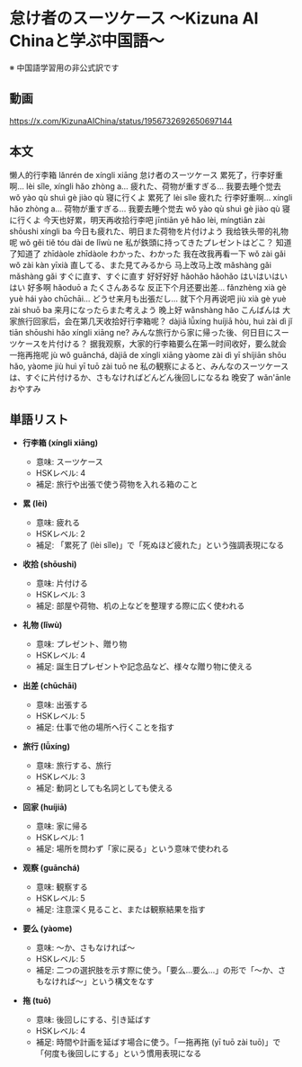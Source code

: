 # 怠け者のスーツケース 〜Kizuna AI Chinaと学ぶ中国語〜
※ 中国語学習用の非公式訳です

## 動画
https://x.com/KizunaAIChina/status/1956732692650697144

## 本文

懒人的行李箱 lǎnrén de xíngli xiāng 怠け者のスーツケース
累死了，行李好重啊… lèi sǐle, xíngli hǎo zhòng a… 疲れた、荷物が重すぎる…
我要去睡个觉去 wǒ yào qù shuì gè jiào qù 寝に行くよ
累死了 lèi sǐle 疲れた
行李好重啊… xíngli hǎo zhòng a… 荷物が重すぎる…
我要去睡个觉去 wǒ yào qù shuì gè jiào qù 寝に行くよ
今天也好累，明天再收拾行李吧 jīntiān yě hǎo lèi, míngtiān zài shōushi xíngli ba 今日も疲れた、明日また荷物を片付けよう
我给铁头带的礼物呢 wǒ gěi tiě tóu dài de lǐwù ne 私が鉄頭に持ってきたプレゼントはどこ？
知道了知道了 zhīdàole zhīdàole わかった、わかった
我在改我再看一下 wǒ zài gǎi wǒ zài kàn yīxià 直してる、また見てみるから
马上改马上改 mǎshàng gǎi mǎshàng gǎi すぐに直す、すぐに直す
好好好好 hǎohǎo hǎohǎo はいはいはいはい
好多啊 hǎoduō a たくさんあるな
反正下个月还要出差… fǎnzhèng xià gè yuè hái yào chūchāi… どうせ来月も出張だし…
就下个月再说吧 jiù xià gè yuè zài shuō ba 来月になったらまた考えよう
晚上好 wǎnshàng hǎo こんばんは
大家旅行回家后，会在第几天收拾好行李箱呢？ dàjiā lǚxíng huíjiā hòu, huì zài dì jǐ tiān shōushi hǎo xíngli xiāng ne? みんな旅行から家に帰った後、何日目にスーツケースを片付ける？
据我观察，大家的行李箱要么在第一时间收好，要么就会一拖再拖呢 jù wǒ guānchá, dàjiā de xíngli xiāng yàome zài dì yī shíjiān shōu hǎo, yàome jiù huì yī tuō zài tuō ne 私の観察によると、みんなのスーツケースは、すぐに片付けるか、さもなければどんどん後回しになるね
晚安了 wǎn'ānle おやすみ

## 単語リスト

* **行李箱 (xíngli xiāng)**
  - 意味: スーツケース
  - HSKレベル: 4
  - 補足: 旅行や出張で使う荷物を入れる箱のこと

* **累 (lèi)**
  - 意味: 疲れる
  - HSKレベル: 2
  - 補足: 「累死了 (lèi sǐle)」で「死ぬほど疲れた」という強調表現になる

* **收拾 (shōushi)**
  - 意味: 片付ける
  - HSKレベル: 3
  - 補足: 部屋や荷物、机の上などを整理する際に広く使われる

* **礼物 (lǐwù)**
  - 意味: プレゼント、贈り物
  - HSKレベル: 4
  - 補足: 誕生日プレゼントや記念品など、様々な贈り物に使える

* **出差 (chūchāi)**
  - 意味: 出張する
  - HSKレベル: 5
  - 補足: 仕事で他の場所へ行くことを指す

* **旅行 (lǚxíng)**
  - 意味: 旅行する、旅行
  - HSKレベル: 3
  - 補足: 動詞としても名詞としても使える

* **回家 (huíjiā)**
  - 意味: 家に帰る
  - HSKレベル: 1
  - 補足: 場所を問わず「家に戻る」という意味で使われる

* **观察 (guānchá)**
  - 意味: 観察する
  - HSKレベル: 5
  - 補足: 注意深く見ること、または観察結果を指す

* **要么 (yàome)**
  - 意味: 〜か、さもなければ〜
  - HSKレベル: 5
  - 補足: 二つの選択肢を示す際に使う。「要么…要么…」の形で「〜か、さもなければ〜」という構文をなす

* **拖 (tuō)**
  - 意味: 後回しにする、引き延ばす
  - HSKレベル: 4
  - 補足: 時間や計画を延ばす場合に使う。「一拖再拖 (yī tuō zài tuō)」で「何度も後回しにする」という慣用表現になる
